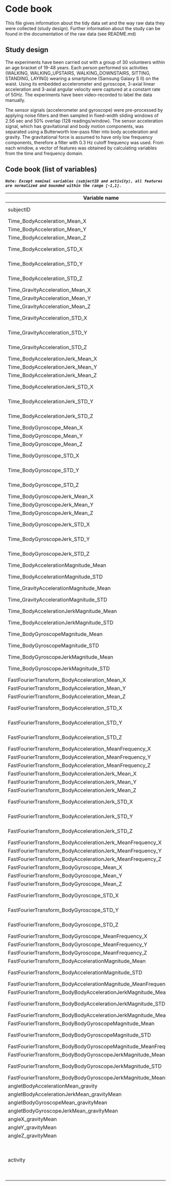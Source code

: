 # Code book
This file gives information about the tidy data set and the way raw data they were collected (study design).
Further information about the study can be found in the documentation of the raw data (see README.md) 

## Study design
The experiments have been carried out with a group of 30 volunteers within an age bracket of 19-48 years. Each person performed six activities (WALKING, WALKING_UPSTAIRS, WALKING_DOWNSTAIRS, SITTING, STANDING, LAYING) wearing a smartphone (Samsung Galaxy S II) on the waist. Using its embedded accelerometer and gyroscope, 3-axial linear acceleration and 3-axial angular velocity were captured at a constant rate of 50Hz. The experiments have been video-recorded to label the data manually. 

The sensor signals (accelerometer and gyroscope) were pre-processed by applying noise filters and then sampled in fixed-width sliding windows of 2.56 sec and 50% overlap (128 readings/window). The sensor acceleration signal, which has gravitational and body motion components, was separated using a Butterworth low-pass filter into body acceleration and gravity. The gravitational force is assumed to have only low frequency components, therefore a filter with 0.3 Hz cutoff frequency was used. From each window, a vector of features was obtained by calculating variables from the time and frequency domain.

## Code book (list of variables)

**_`Note: Except nominal variables (subjectID and activity), all features are normalized and bounded within the range [-1,1].`_**

Variable name | Unit | Description
--- | --- | ---
subjectID | nominal | Subject identifier. Values: [1-30]
Time_BodyAcceleration_Mean_X | g | Mean of the measure
Time_BodyAcceleration_Mean_Y | g | Mean of the measure
Time_BodyAcceleration_Mean_Z | g | Mean of the measure
Time_BodyAcceleration_STD_X | g | Standard deviation of the measure
Time_BodyAcceleration_STD_Y | g | Standard deviation of the measure
Time_BodyAcceleration_STD_Z | g | Standard deviation of the measure
Time_GravityAcceleration_Mean_X | g | Mean of the measure
Time_GravityAcceleration_Mean_Y | g | Mean of the measure
Time_GravityAcceleration_Mean_Z | g | Mean of the measure
Time_GravityAcceleration_STD_X | g | Standard deviation of the measure
Time_GravityAcceleration_STD_Y | g | Standard deviation of the measure
Time_GravityAcceleration_STD_Z | g | Standard deviation of the measure
Time_BodyAccelerationJerk_Mean_X | g | Mean of the measure
Time_BodyAccelerationJerk_Mean_Y | g | Mean of the measure
Time_BodyAccelerationJerk_Mean_Z | g | Mean of the measure
Time_BodyAccelerationJerk_STD_X | g | Standard deviation of the measure
Time_BodyAccelerationJerk_STD_Y | g | Standard deviation of the measure
Time_BodyAccelerationJerk_STD_Z | g | Standard deviation of the measure
Time_BodyGyroscope_Mean_X | rad/seg | Mean of the measure
Time_BodyGyroscope_Mean_Y | rad/seg | Mean of the measure
Time_BodyGyroscope_Mean_Z | rad/seg | Mean of the measure
Time_BodyGyroscope_STD_X | rad/seg | Standard deviation of the measure
Time_BodyGyroscope_STD_Y | rad/seg | Standard deviation of the measure
Time_BodyGyroscope_STD_Z | rad/seg | Standard deviation of the measure
Time_BodyGyroscopeJerk_Mean_X | rad/seg | Mean of the measure
Time_BodyGyroscopeJerk_Mean_Y | rad/seg | Mean of the measure
Time_BodyGyroscopeJerk_Mean_Z | rad/seg | Mean of the measure
Time_BodyGyroscopeJerk_STD_X | rad/seg | Standard deviation of the measure
Time_BodyGyroscopeJerk_STD_Y | rad/seg | Standard deviation of the measure
Time_BodyGyroscopeJerk_STD_Z | rad/seg | Standard deviation of the measure
Time_BodyAccelerationMagnitude_Mean | g | Mean of the measure
Time_BodyAccelerationMagnitude_STD | g | Standard deviation of the measure
Time_GravityAccelerationMagnitude_Mean | g | Mean of the measure
Time_GravityAccelerationMagnitude_STD | g | Standard deviation of the measure
Time_BodyAccelerationJerkMagnitude_Mean | g | Mean of the measure
Time_BodyAccelerationJerkMagnitude_STD | g | Standard deviation of the measure
Time_BodyGyroscopeMagnitude_Mean | rad/seg | Mean of the measure
Time_BodyGyroscopeMagnitude_STD | rad/seg | Standard deviation of the measure
Time_BodyGyroscopeJerkMagnitude_Mean | rad/seg | Mean of the measure
Time_BodyGyroscopeJerkMagnitude_STD | rad/seg | Standard deviation of the measure
FastFourierTransform_BodyAcceleration_Mean_X | g | Mean of the measure
FastFourierTransform_BodyAcceleration_Mean_Y | g | Mean of the measure
FastFourierTransform_BodyAcceleration_Mean_Z | g | Mean of the measure
FastFourierTransform_BodyAcceleration_STD_X | g | Standard deviation of the measure
FastFourierTransform_BodyAcceleration_STD_Y | g | Standard deviation of the measure
FastFourierTransform_BodyAcceleration_STD_Z | g | Standard deviation of the measure
FastFourierTransform_BodyAcceleration_MeanFrequency_X | g | Mean of the measure
FastFourierTransform_BodyAcceleration_MeanFrequency_Y | g | Mean of the measure
FastFourierTransform_BodyAcceleration_MeanFrequency_Z | g | Mean of the measure
FastFourierTransform_BodyAccelerationJerk_Mean_X | g | Mean of the measure
FastFourierTransform_BodyAccelerationJerk_Mean_Y | g | Mean of the measure
FastFourierTransform_BodyAccelerationJerk_Mean_Z | g | Mean of the measure
FastFourierTransform_BodyAccelerationJerk_STD_X | g | Standard deviation of the measure
FastFourierTransform_BodyAccelerationJerk_STD_Y | g | Standard deviation of the measure
FastFourierTransform_BodyAccelerationJerk_STD_Z | g | Standard deviation of the measure
FastFourierTransform_BodyAccelerationJerk_MeanFrequency_X | g | Mean of the measure
FastFourierTransform_BodyAccelerationJerk_MeanFrequency_Y | g | Mean of the measure
FastFourierTransform_BodyAccelerationJerk_MeanFrequency_Z | g | Mean of the measure
FastFourierTransform_BodyGyroscope_Mean_X | rad/seg | Mean of the measure
FastFourierTransform_BodyGyroscope_Mean_Y | rad/seg | Mean of the measure
FastFourierTransform_BodyGyroscope_Mean_Z | rad/seg | Mean of the measure
FastFourierTransform_BodyGyroscope_STD_X | rad/seg | Standard deviation of the measure
FastFourierTransform_BodyGyroscope_STD_Y | rad/seg | Standard deviation of the measure
FastFourierTransform_BodyGyroscope_STD_Z | rad/seg | Standard deviation of the measure
FastFourierTransform_BodyGyroscope_MeanFrequency_X | rad/seg | Mean of the measure
FastFourierTransform_BodyGyroscope_MeanFrequency_Y | rad/seg | Mean of the measure
FastFourierTransform_BodyGyroscope_MeanFrequency_Z | rad/seg | Mean of the measure
FastFourierTransform_BodyAccelerationMagnitude_Mean | g | Mean of the measure
FastFourierTransform_BodyAccelerationMagnitude_STD | g | Standard deviation of the measure
FastFourierTransform_BodyAccelerationMagnitude_MeanFrequency | g | Mean of the measure
FastFourierTransform_BodyBodyAccelerationJerkMagnitude_Mean | g | Mean of the measure
FastFourierTransform_BodyBodyAccelerationJerkMagnitude_STD | g | Standard deviation of the measure
FastFourierTransform_BodyBodyAccelerationJerkMagnitude_MeanFrequency | g | Mean of the measure
FastFourierTransform_BodyBodyGyroscopeMagnitude_Mean | rad/seg | Mean of the measure
FastFourierTransform_BodyBodyGyroscopeMagnitude_STD | rad/seg | Standard deviation of the measure
FastFourierTransform_BodyBodyGyroscopeMagnitude_MeanFrequency | rad/seg | Mean of the measure
FastFourierTransform_BodyBodyGyroscopeJerkMagnitude_Mean | rad/seg | Mean of the measure
FastFourierTransform_BodyBodyGyroscopeJerkMagnitude_STD | rad/seg | Standard deviation of the measure
FastFourierTransform_BodyBodyGyroscopeJerkMagnitude_MeanFrequency | rad/seg | Mean of the measure
angletBodyAccelerationMean_gravity | g | Mean of the measure
angletBodyAccelerationJerkMean_gravityMean | g | Mean of the measure
angletBodyGyroscopeMean_gravityMean | rad/seg | Mean of the measure
angletBodyGyroscopeJerkMean_gravityMean | rad/seg | Mean of the measure
angleX_gravityMean | - | Mean of the measure
angleY_gravityMean | - | Mean of the measure
angleZ_gravityMean | - | Mean of the measure
activity | nominal | Type of activiy. Values: WALKING; WALKING_UPSTAIRS; WALKING_DOWNSTAIRS; SITTING; STANDING; LAYING
